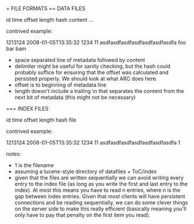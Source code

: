 = FILE FORMATS
==  DATA FILES

id time offset length hash
content
...

contrived example:

1213124 2008-01-05T13:35:32 1234 11 asdfasdfasdfasdfasdfasdfasdfa
foo bar bam

* space separated line of metadata followed by content
* delimiter might be useful for sanity checking, but the hash could probably suffice for ensuring that the offset was calculated and persisted properly. We should look at what ARC does here.
* offset is to beginning of metadata line
* length doesn't include a trailing \n that separates the content from the next bit of metadata (this might not be necessary)

=== INDEX FILES

id time offset length hash file

contrived example:

1213124 2008-01-05T13:35:32 1234 11 asdfasdfasdfasdfasdfasdfasdfa 1

notes:
* 1 is the filename
* assuming a lucene-style directory of datafiles + ToC/index
* given that the files are written sequentially we can avoid writing every entry to the index file (as long as you write the first and last entry to the index). At most this means you have to read n entries, where n is the gap between index entries. Given that most clients will have persistent connections and be reading sequentially, we can do some clever things on the server side to make this really efficient (basically meaning you'll only have to pay that penalty on the first item you read).
